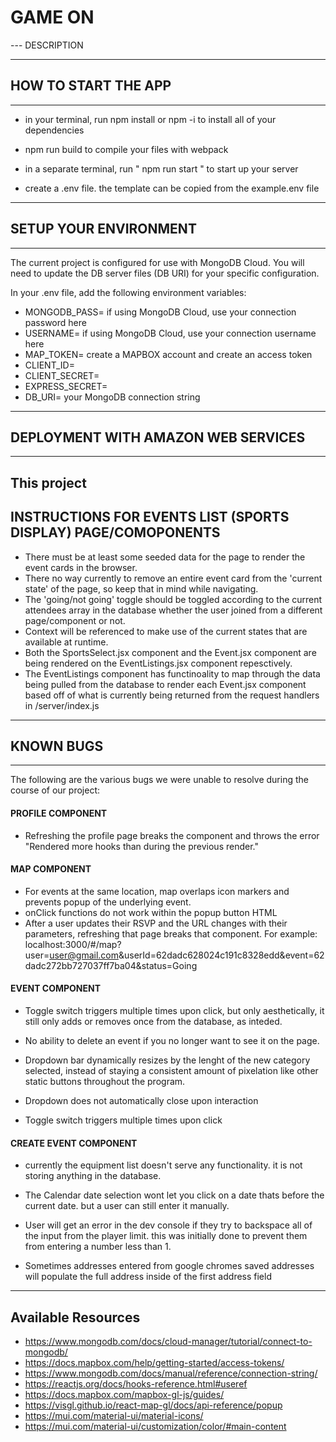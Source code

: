  <h1 align='left'>GAME ON</h2>
---
DESCRIPTION

---
 <h2 align='left'>HOW TO START THE APP</h2>

---

- in your terminal, run npm install or npm -i to install all of your dependencies

- npm run build to compile your files with webpack

- in a separate terminal, run " npm run start " to start up your server

- create a .env file. the template can be copied from the example.env file
---
 <h2 align='left'>SETUP YOUR ENVIRONMENT</h2>

---
The current project is configured for use with MongoDB Cloud. You will need to update the DB server files (DB URI) for your specific configuration. 

In your .env file, add the following environment variables:
  - MONGODB_PASS= if using MongoDB Cloud, use your connection password here
  - USERNAME= if using MongoDB Cloud, use your connection username here
  - MAP_TOKEN= create a MAPBOX account and create an access token
  - CLIENT_ID=
  - CLIENT_SECRET=
  - EXPRESS_SECRET= 
  - DB_URI= your MongoDB connection string

---
 <h2 align='left'>DEPLOYMENT WITH AMAZON WEB SERVICES </h2>

 

---
This project 
---
 <h2 align='left'>INSTRUCTIONS FOR EVENTS LIST (SPORTS DISPLAY) PAGE/COMOPONENTS</h2>

  - There must be at least some seeded data for the page to render the event cards in the browser. 
  - There no way currently to remove an entire event card from the 'current state' of the page, so keep that in mind while navigating. 
  - The 'going/not going' toggle should be toggled according to the current attendees array in the database whether the user joined from a different page/component or not. 
  - Context will be referenced to make use of the current states that are available at runtime. 
  - Both the SportsSelect.jsx component and the Event.jsx component are being rendered on the EventListings.jsx component repesctively. 
  - The EventListings component has functinoality to map through the data being pulled from the database to render each Event.jsx component based off of what is currently being returned from the request handlers in /server/index.js
  
--- 
 <h2 align='left'>KNOWN BUGS</h2>

---
The following are the various bugs we were unable to resolve during the course of our project:

<h4 align='left'>PROFILE COMPONENT</h4>

  - Refreshing the profile page breaks the component and throws the error "Rendered more hooks than during the previous render."

<h4 align='left'>MAP COMPONENT</h4>

  - For events at the same location, map overlaps icon markers and prevents popup of the underlying event.
  - onClick functions do not work within the popup button HTML
  - After a user updates their RSVP and the URL changes with their parameters, refreshing that page breaks that component. For 
  example: localhost:3000/#/map?user=user@gmail.com&userId=62dadc628024c191c8328edd&event=62dadc272bb727037ff7ba04&status=Going

<h4 align='left'>EVENT COMPONENT</h4>

  - Toggle switch triggers multiple times upon click, but only aesthetically, it still only adds or removes once from the database, as inteded. 
  - No ability to delete an event if you no longer want to see it on the page.
  - Dropdown bar dynamically resizes by the lenght of the new category selected, instead of staying a consistent amount of pixelation like other static buttons throughout the program.
  
  - Dropdown does not automatically close upon interaction
  - Toggle switch triggers multiple times upon click

  <h4 align='left'>CREATE EVENT COMPONENT</h4>

  - currently the equipment list doesn't serve any functionality. it is not storing anything in the database.

  - The Calendar date selection wont let you click on a date thats before the current date. but a user can still enter it manually.

  - User will get an error in the dev console if they try to backspace all of the input from the player limit. this was initially done to prevent them from entering a number less than 1.

  - Sometimes addresses entered from google chromes saved addresses will populate the full address inside of the first address field

---
  <h2 align='left'>Available Resources</h2>

  - https://www.mongodb.com/docs/cloud-manager/tutorial/connect-to-mongodb/
  - https://docs.mapbox.com/help/getting-started/access-tokens/
  - https://www.mongodb.com/docs/manual/reference/connection-string/
  - https://reactjs.org/docs/hooks-reference.html#useref
  - https://docs.mapbox.com/mapbox-gl-js/guides/
  - https://visgl.github.io/react-map-gl/docs/api-reference/popup
  - https://mui.com/material-ui/material-icons/
  - https://mui.com/material-ui/customization/color/#main-content 